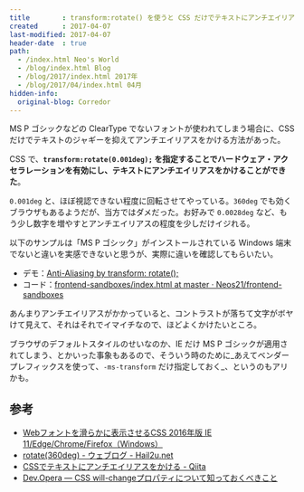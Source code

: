 ```yaml
---
title        : transform:rotate() を使うと CSS だけでテキストにアンチエイリアスがかけられる
created      : 2017-04-07
last-modified: 2017-04-07
header-date  : true
path:
  - /index.html Neo's World
  - /blog/index.html Blog
  - /blog/2017/index.html 2017年
  - /blog/2017/04/index.html 04月
hidden-info:
  original-blog: Corredor
---
```


MS P ゴシックなどの ClearType でないフォントが使われてしまう場合に、CSS だけでテキストのジャギーを抑えてアンチエイリアスをかける方法があった。

CSS で、__`transform:rotate(0.001deg);` を指定することでハードウェア・アクセラレーションを有効にし、テキストにアンチエイリアスをかけることができた__。

`0.001deg` と、ほぼ視認できない程度に回転させてやっている。`360deg` でも効くブラウザもあるようだが、当方ではダメだった。お好みで `0.0028deg` など、もう少し数字を増やすとアンチエイリアスの程度を少しだけイジれる。

以下のサンプルは「MS P ゴシック」がインストールされている Windows 端末でないと違いを実感できないと思うが、実際に違いを確認してもらいたい。

- デモ：[Anti-Aliasing by transform: rotate();](https://neos21.github.io/frontend-sandboxes/anti-aliasing-by-transform-rotate/index.html)
- コード：[frontend-sandboxes/index.html at master · Neos21/frontend-sandboxes](https://github.com/neos21/frontend-sandboxes/blob/master/anti-aliasing-by-transform-rotate/index.html)

あんまりアンチエイリアスがかかっていると、コントラストが落ちて文字がボヤけて見えて、それはそれでイマイチなので、ほどよくかけたいところ。

ブラウザのデフォルトスタイルのせいなのか、IE だけ MS P ゴシックが適用されてしまう、とかいった事象もあるので、そういう時のために_あえてベンダープレフィックスを使って、`-ms-transform` だけ指定しておく_、というのもアリかも。

## 参考

- [Webフォントを滑らかに表示させるCSS 2016年版 IE 11/Edge/Chrome/Firefox（Windows）](http://dtp.jdash.info/archives/CSS_for_Windows_Web_Font_Anti_Aliasing)
- [rotate(360deg) - ウェブログ - Hail2u.net](https://hail2u.net/blog/webdesign/rotate-360-degrees.html)
- [CSSでテキストにアンチエイリアスをかける - Qiita](http://qiita.com/ponpongomes/items/d36c29ae222a68f0becb)
- [Dev.Opera — CSS will-changeプロパティについて知っておくべきこと](https://dev.opera.com/articles/ja/css-will-change-property/)

